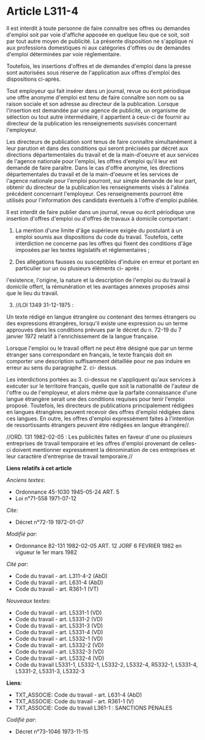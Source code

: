 # Article L311-4

Il est interdit à toute personne de faire connaître ses offres ou demandes d'emploi soit par voie d'affiche apposée en
quelque lieu que ce soit, soit par tout autre moyen de publicité. La présente disposition ne s'applique ni aux professions
domestiques ni aux catégories d'offres ou de demandes d'emploi déterminées par voie réglementaire.

Toutefois, les insertions d'offres et de demandes d'emploi dans la presse sont autorisées sous réserve de l'application aux
offres d'emploi des dispositions ci-après.

Tout employeur qui fait insérer dans un journal, revue ou écrit périodique une offre anonyme d'emploi est tenu de faire
connaître son nom ou sa raison sociale et son adresse au directeur de la publication. Lorsque l'insertion est demandée par
une agence de publicité, un organisme de sélection ou tout autre intermédiaire, il appartient à ceux-ci de fournir au
directeur de la publication les renseignements susvisés concernant l'employeur.

Les directeurs de publication sont tenus de faire connaître simultanément à leur parution et dans des conditions qui seront
précisées par décret aux directions départementales du travail et de la main-d'oeuvre et aux services de l'agence nationale
pour l'emploi, les offres d'emploi qu'il leur est demandé de faire paraître. Dans le cas d'offre anonyme, les directions
départementales du travail et de la main-d'oeuvre et les services de l'agence nationale pour l'emploi pourront, sur simple
demande de leur part, obtenir du directeur de la publication les renseignements visés à l'alinéa précédent concernant
l'employeur. Ces renseignements pourront être utilisés pour l'information des candidats éventuels à l'offre d'emploi publiée.

Il est interdit de faire publier dans un journal, revue ou écrit périodique une insertion d'offres d'emploi ou d'offres de
travaux à domicile comportant :

1. La mention d'une limite d'âge supérieure exigée du postulant à un emploi soumis aux dispositions du code du travail.
Toutefois, cette interdiction ne concerne pas les offres qui fixent des conditions d'âge imposées par les textes législatifs
et réglementaires ;

2. Des allégations fausses ou susceptibles d'induire en erreur et portant en particulier sur un ou plusieurs éléments ci-
après :

l'existence, l'origine, la nature et la description de l'emploi ou du travail à domicile offert, la rémunération et les
avantages annexes proposés ainsi que le lieu du travail.

3. //LOI 1349 31-12-1975 :

Un texte rédigé en langue étrangère ou contenant des termes étrangers ou des expressions étrangères, lorsqu'il existe une
expression ou un terme approuvés dans les conditions prévues par le décret du n. 72-19 du 7 janvier 1972 relatif à
l'enrichissement de la langue française.

Lorsque l'emploi ou le travail offert ne peut être désigné que par un terme étranger sans correspondant en français, le texte
français doit en comporter une description suffisamment détaillée pour ne pas induire en erreur au sens du paragraphe 2. ci-
dessus.

Les interdictions portées au 3. ci-dessus ne s'appliquent qu'aux services à exécuter sur le territoire français, quelle que
soit la nationalité de l'auteur de l'offre ou de l'employeur, et alors même que la parfaite connaissance d'une langue
étrangère serait une des conditions requises pour tenir l'emploi proposé. Toutefois, les directeurs de publications
principalement rédigées en langues étrangères peuvent recevoir des offres d'emploi rédigées dans ces langues. En outre, les
offres d'emploi expressément faites à l'intention de ressortissants étrangers peuvent être rédigées en langue étrangère//.

//ORD. 131 1982-02-05 : Les publicités faites en faveur d'une ou plusieurs entreprises de travail temporaire et les offres
d'emploi provenant de celles-ci doivent mentionner expressément la dénomination de ces entreprises et leur caractère
d'entreprise de travail temporaire.//

**Liens relatifs à cet article**

_Anciens textes_:

  - Ordonnance 45-1030 1945-05-24 ART. 5
  - Loi n°71-558 1971-07-12

_Cite_:

  - Décret n°72-19 1972-01-07

_Modifié par_:

  - Ordonnance 82-131 1982-02-05 ART. 12 JORF 6 FEVRIER 1982 en vigueur le 1er mars 1982

_Cité par_:

  - Code du travail - art. L311-4-2 (AbD)
  - Code du travail - art. L631-4 (AbD)
  - Code du travail - art. R361-1 (VT)

_Nouveaux textes_:

  - Code du travail - art. L5331-1 (VD)
  - Code du travail - art. L5331-2 (VD)
  - Code du travail - art. L5331-3 (VD)
  - Code du travail - art. L5331-4 (VD)
  - Code du travail - art. L5332-1 (VD)
  - Code du travail - art. L5332-2 (VD)
  - Code du travail - art. L5332-3 (VD)
  - Code du travail - art. L5332-4 (VD)
  - Code du travail L5331-1, L5332-1, L5332-2, L5332-4, R5332-1, L5331-4, L5331-2, L5331-3, L5332-3

**Liens**:

  - TXT_ASSOCIE: Code du travail - art. L631-4 (AbD)
  - TXT_ASSOCIE: Code du travail - art. R361-1 (V)
  - TXT_ASSOCIE: Code du travail L361-1 : SANCTIONS PENALES

_Codifié par_:

  - Décret n°73-1046 1973-11-15
